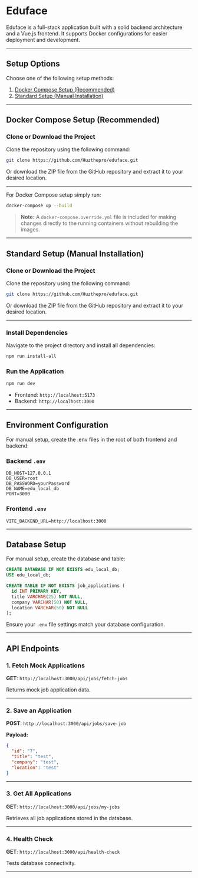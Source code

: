 # Eduface

Eduface is a full-stack application built with a solid backend architecture and a Vue.js frontend. It supports Docker configurations for easier deployment and development.

---

## Setup Options

Choose one of the following setup methods:

1. [Docker Compose Setup (Recommended)](#docker-compose-setup)
2. [Standard Setup (Manual Installation)](#standard-setup)

---

## Docker Compose Setup (Recommended)

### Clone or Download the Project

Clone the repository using the following command:

```bash
git clone https://github.com/Huzthepro/eduface.git
```

Or download the ZIP file from the GitHub repository and extract it to your desired location.

---

For Docker Compose setup simply run:

```bash
docker-compose up --build
```

> **Note:** A `docker-compose.override.yml` file is included for making changes directly to the running containers without rebuilding the images.

---

## Standard Setup (Manual Installation)

### Clone or Download the Project

Clone the repository using the following command:

```bash
git clone https://github.com/Huzthepro/eduface.git
```

Or download the ZIP file from the GitHub repository and extract it to your desired location.

---

### Install Dependencies
Navigate to the project directory and install all dependencies:

```bash
npm run install-all
```

### Run the Application

```bash
npm run dev
```

- Frontend: `http://localhost:5173`
- Backend: `http://localhost:3000`

---

## Environment Configuration
For manual setup, create the .env files in the root of both frontend and backend:

### Backend `.env`

```env
DB_HOST=127.0.0.1
DB_USER=root
DB_PASSWORD=yourPassword
DB_NAME=edu_local_db
PORT=3000
```

### Frontend `.env`

```env
VITE_BACKEND_URL=http://localhost:3000
```

---

## Database Setup

For manual setup, create the database and table:

```sql
CREATE DATABASE IF NOT EXISTS edu_local_db;
USE edu_local_db;

CREATE TABLE IF NOT EXISTS job_applications (
  id INT PRIMARY KEY,
  title VARCHAR(25) NOT NULL,
  company VARCHAR(50) NOT NULL,
  location VARCHAR(50) NOT NULL
);
```

Ensure your `.env` file settings match your database configuration.

---

## API Endpoints

### 1. Fetch Mock Applications
**GET**: `http://localhost:3000/api/jobs/fetch-jobs`

Returns mock job application data.

---

### 2. Save an Application
**POST**: `http://localhost:3000/api/jobs/save-job`

**Payload:**

```json
{
  "id": "7",
  "title": "test",
  "company": "test",
  "location": "test"
}
```

---

### 3. Get All Applications
**GET**: `http://localhost:3000/api/jobs/my-jobs`

Retrieves all job applications stored in the database.

---

### 4. Health Check
**GET**: `http://localhost:3000/api/health-check`

Tests database connectivity.

---

